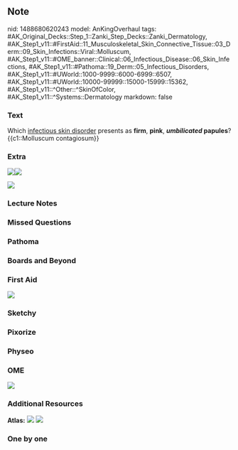 ## Note
nid: 1488680620243
model: AnKingOverhaul
tags: #AK_Original_Decks::Step_1::Zanki_Step_Decks::Zanki_Dermatology, #AK_Step1_v11::#FirstAid::11_Musculoskeletal_Skin_Connective_Tissue::03_Derm::09_Skin_Infections::Viral::Molluscum, #AK_Step1_v11::#OME_banner::Clinical::06_Infectious_Disease::06_Skin_Infections, #AK_Step1_v11::#Pathoma::19_Derm::05_Infectious_Disorders, #AK_Step1_v11::#UWorld::1000-9999::6000-6999::6507, #AK_Step1_v11::#UWorld::10000-99999::15000-15999::15362, #AK_Step1_v11::^Other::^SkinOfColor, #AK_Step1_v11::^Systems::Dermatology
markdown: false

### Text
<div>
  Which <u>infectious skin disorder</u> presents as <b>firm</b>,
  <b>pink</b>, <b><i>umbilicated</i> papules</b>?
</div>
<div>
  {{c1::Molluscum contagiosum}}
</div>

### Extra
<img src="paste-634151921254619.jpg"><img src=
"paste-444408e28210cc2129ec955471a9e26f3c887182.png">
<div><img src=
"paste-1b89ece8fb3f49a16a060a465d85424df64ebde8.png"></div>

### Lecture Notes


### Missed Questions


### Pathoma


### Boards and Beyond


### First Aid
<img src="tmpftdbxL.png">

### Sketchy


### Pixorize


### Physeo


### OME
<div class="ome-widget">
  <a href=
  "https://onlinemeded.org/spa/infectious-disease/skin-infections/acquire?ref=anki">
  <img src="_OME_AnkiFlashcards_Lesson_6.png"></a>
</div>

### Additional Resources
<b>Atlas:</b> <img src="tmpoBDddu.png"> <img src="tmp8g3CF4.png">

### One by one


